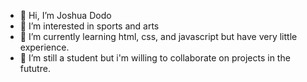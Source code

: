 - 👋 Hi, I’m Joshua Dodo
- 👀 I’m interested in sports and arts
- 🌱 I’m currently learning html, css, and javascript but have very little experience.
- 💞️ I’m still a student but i'm willing to collaborate on projects in the fututre.

<!---
Inf3rn00/Inf3rn00 is a ✨ special ✨ repository because its `README.md` (this file) appears on your GitHub profile.
You can click the Preview link to take a look at your changes.
--->
